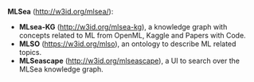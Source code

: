 **MLSea** (http://w3id.org/mlsea/):
- **MLsea-KG** (http://w3id.org/mlsea-kg), 
  a knowledge graph with concepts related to ML from OpenML, Kaggle and Papers with Code.
- **MLSO** (https://w3id.org/mlso), an ontology to describe ML related topics.
- **MLSeascape** (http://w3id.org/mlseascape), a UI to search over the MLSea knowledge graph.
